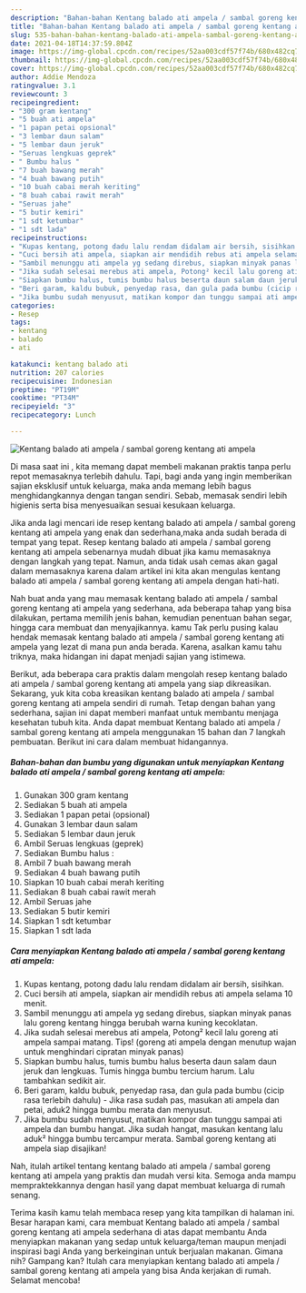 ```yaml
---
description: "Bahan-bahan Kentang balado ati ampela / sambal goreng kentang ati ampela yang nikmat Untuk Jualan"
title: "Bahan-bahan Kentang balado ati ampela / sambal goreng kentang ati ampela yang nikmat Untuk Jualan"
slug: 535-bahan-bahan-kentang-balado-ati-ampela-sambal-goreng-kentang-ati-ampela-yang-nikmat-untuk-jualan
date: 2021-04-18T14:37:59.804Z
image: https://img-global.cpcdn.com/recipes/52aa003cdf57f74b/680x482cq70/kentang-balado-ati-ampela-sambal-goreng-kentang-ati-ampela-foto-resep-utama.jpg
thumbnail: https://img-global.cpcdn.com/recipes/52aa003cdf57f74b/680x482cq70/kentang-balado-ati-ampela-sambal-goreng-kentang-ati-ampela-foto-resep-utama.jpg
cover: https://img-global.cpcdn.com/recipes/52aa003cdf57f74b/680x482cq70/kentang-balado-ati-ampela-sambal-goreng-kentang-ati-ampela-foto-resep-utama.jpg
author: Addie Mendoza
ratingvalue: 3.1
reviewcount: 3
recipeingredient:
- "300 gram kentang"
- "5 buah ati ampela"
- "1 papan petai opsional"
- "3 lembar daun salam"
- "5 lembar daun jeruk"
- "Seruas lengkuas geprek"
- " Bumbu halus "
- "7 buah bawang merah"
- "4 buah bawang putih"
- "10 buah cabai merah keriting"
- "8 buah cabai rawit merah"
- "Seruas jahe"
- "5 butir kemiri"
- "1 sdt ketumbar"
- "1 sdt lada"
recipeinstructions:
- "Kupas kentang, potong dadu lalu rendam didalam air bersih, sisihkan."
- "Cuci bersih ati ampela, siapkan air mendidih rebus ati ampela selama 10 menit."
- "Sambil menunggu ati ampela yg sedang direbus, siapkan minyak panas lalu goreng kentang hingga berubah warna kuning kecoklatan."
- "Jika sudah selesai merebus ati ampela, Potong² kecil lalu goreng ati ampela sampai matang. Tips! (goreng ati ampela dengan menutup wajan untuk menghindari cipratan minyak panas)"
- "Siapkan bumbu halus, tumis bumbu halus beserta daun salam daun jeruk dan lengkuas. Tumis hingga bumbu tercium harum. Lalu tambahkan sedikit air."
- "Beri garam, kaldu bubuk, penyedap rasa, dan gula pada bumbu (cicip rasa terlebih dahulu) Jika rasa sudah pas, masukan ati ampela dan petai, aduk2 hingga bumbu merata dan menyusut."
- "Jika bumbu sudah menyusut, matikan kompor dan tunggu sampai ati ampela dan bumbu hangat. Jika sudah hangat, masukan kentang lalu aduk² hingga bumbu tercampur merata. Sambal goreng kentang ati ampela siap disajikan!"
categories:
- Resep
tags:
- kentang
- balado
- ati

katakunci: kentang balado ati 
nutrition: 207 calories
recipecuisine: Indonesian
preptime: "PT19M"
cooktime: "PT34M"
recipeyield: "3"
recipecategory: Lunch

---
```



![Kentang balado ati ampela / sambal goreng kentang ati ampela](https://img-global.cpcdn.com/recipes/52aa003cdf57f74b/680x482cq70/kentang-balado-ati-ampela-sambal-goreng-kentang-ati-ampela-foto-resep-utama.jpg)

Di masa  saat ini , kita memang dapat membeli makanan praktis tanpa perlu repot memasaknya terlebih dahulu. Tapi, bagi anda yang ingin memberikan sajian eksklusif untuk keluarga, maka anda memang lebih bagus menghidangkannya dengan tangan sendiri. Sebab, memasak sendiri lebih higienis serta bisa menyesuaikan sesuai kesukaan keluarga.

Jika anda lagi mencari ide resep kentang balado ati ampela / sambal goreng kentang ati ampela yang enak dan sederhana,maka anda sudah berada di tempat yang tepat. Resep kentang balado ati ampela / sambal goreng kentang ati ampela  sebenarnya mudah dibuat jika kamu memasaknya dengan langkah yang tepat. Namun, anda tidak usah cemas akan gagal dalam memasaknya 
karena dalam artikel ini kita akan mengulas kentang balado ati ampela / sambal goreng kentang ati ampela dengan hati-hati.  



Nah buat anda yang mau memasak kentang balado ati ampela / sambal goreng kentang ati ampela yang sederhana, ada beberapa tahap yang bisa dilakukan, pertama memilih jenis bahan, kemudian penentuan bahan segar, hingga cara membuat dan menyajikannya. kamu Tak perlu pusing kalau hendak memasak kentang balado ati ampela / sambal goreng kentang ati ampela yang lezat di mana pun anda berada. Karena, asalkan kamu  tahu triknya, maka hidangan ini dapat menjadi sajian yang istimewa.

Berikut, ada beberapa cara praktis  dalam mengolah resep kentang balado ati ampela / sambal goreng kentang ati ampela yang siap dikreasikan. Sekarang, yuk kita coba kreasikan kentang balado ati ampela / sambal goreng kentang ati ampela sendiri di rumah. Tetap dengan bahan yang sederhana, sajian ini dapat memberi manfaat untuk membantu menjaga kesehatan tubuh kita. Anda dapat membuat Kentang balado ati ampela / sambal goreng kentang ati ampela menggunakan 15 bahan dan 7 langkah pembuatan. Berikut ini cara dalam membuat hidangannya.

<!--inarticleads1-->

##### Bahan-bahan dan bumbu yang digunakan untuk menyiapkan Kentang balado ati ampela / sambal goreng kentang ati ampela:

1. Gunakan 300 gram kentang
1. Sediakan 5 buah ati ampela
1. Sediakan 1 papan petai (opsional)
1. Gunakan 3 lembar daun salam
1. Sediakan 5 lembar daun jeruk
1. Ambil Seruas lengkuas (geprek)
1. Sediakan  Bumbu halus :
1. Ambil 7 buah bawang merah
1. Sediakan 4 buah bawang putih
1. Siapkan 10 buah cabai merah keriting
1. Sediakan 8 buah cabai rawit merah
1. Ambil Seruas jahe
1. Sediakan 5 butir kemiri
1. Siapkan 1 sdt ketumbar
1. Siapkan 1 sdt lada




<!--inarticleads2-->

##### Cara menyiapkan Kentang balado ati ampela / sambal goreng kentang ati ampela:

1. Kupas kentang, potong dadu lalu rendam didalam air bersih, sisihkan.
1. Cuci bersih ati ampela, siapkan air mendidih rebus ati ampela selama 10 menit.
1. Sambil menunggu ati ampela yg sedang direbus, siapkan minyak panas lalu goreng kentang hingga berubah warna kuning kecoklatan.
1. Jika sudah selesai merebus ati ampela, Potong² kecil lalu goreng ati ampela sampai matang. Tips! (goreng ati ampela dengan menutup wajan untuk menghindari cipratan minyak panas)
1. Siapkan bumbu halus, tumis bumbu halus beserta daun salam daun jeruk dan lengkuas. Tumis hingga bumbu tercium harum. Lalu tambahkan sedikit air.
1. Beri garam, kaldu bubuk, penyedap rasa, dan gula pada bumbu (cicip rasa terlebih dahulu) - Jika rasa sudah pas, masukan ati ampela dan petai, aduk2 hingga bumbu merata dan menyusut.
1. Jika bumbu sudah menyusut, matikan kompor dan tunggu sampai ati ampela dan bumbu hangat. Jika sudah hangat, masukan kentang lalu aduk² hingga bumbu tercampur merata. Sambal goreng kentang ati ampela siap disajikan!




Nah, itulah artikel tentang  kentang balado ati ampela / sambal goreng kentang ati ampela  yang praktis dan mudah versi kita. Semoga anda mampu mempraktekkannya dengan hasil yang dapat membuat keluarga di rumah senang. 

Terima kasih kamu telah membaca resep yang kita tampilkan di halaman ini. Besar harapan kami, cara membuat  Kentang balado ati ampela / sambal goreng kentang ati ampela sederhana di atas dapat membantu Anda menyiapkan makanan yang sedap untuk keluarga/teman maupun menjadi inspirasi bagi Anda yang berkeinginan untuk berjualan makanan. Gimana nih? Gampang kan? Itulah cara menyiapkan kentang balado ati ampela / sambal goreng kentang ati ampela yang bisa Anda kerjakan di rumah. Selamat mencoba!

